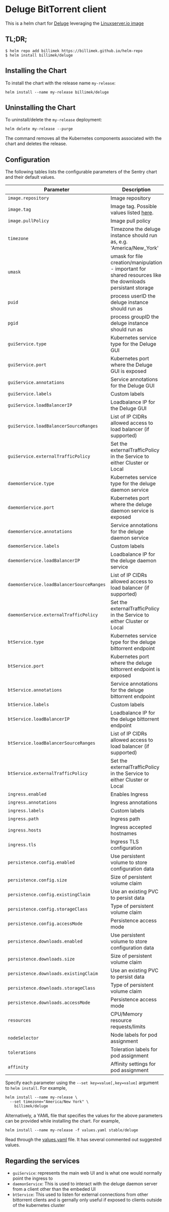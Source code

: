# Deluge BitTorrent client

This is a helm chart for [Deluge](https://deluge-torrent.org/) leveraging the [Linuxserver.io image](https://hub.docker.com/r/linuxserver/deluge/)

## TL;DR;

```shell
$ helm repo add billimek https://billimek.github.io/helm-repo
$ helm install billimek/deluge
```

## Installing the Chart

To install the chart with the release name `my-release`:

```console
helm install --name my-release billimek/deluge
```

## Uninstalling the Chart

To uninstall/delete the `my-release` deployment:

```console
helm delete my-release --purge
```

The command removes all the Kubernetes components associated with the chart and deletes the release.

## Configuration

The following tables lists the configurable parameters of the Sentry chart and their default values.

| Parameter                  | Description                         | Default                                                 |
|----------------------------|-------------------------------------|---------------------------------------------------------|
| `image.repository`         | Image repository | `linuxserver/deluge` |
| `image.tag`                | Image tag. Possible values listed [here](https://hub.docker.com/r/linuxserver/deluge/tags/).| `145`|
| `image.pullPolicy`         | Image pull policy | `IfNotPresent` |
| `timezone`                 | Timezone the deluge instance should run as, e.g. 'America/New_York' | `UTC` |
| `umask`                    | umask for file creation/manipulation - important for shared resources like the downloads persistant storage | `022` |
| `puid`                     | process userID the deluge instance should run as | `1001` |
| `pgid`                     | process groupID the deluge instance should run as | `1001` |
| `guiService.type`          | Kubernetes service type for the Deluge GUI | `ClusterIP` |
| `guiService.port`          | Kubernetes port where the Deluge GUI is exposed| `8112` |
| `guiService.annotations`   | Service annotations for the Deluge GUI | `{}` |
| `guiService.labels`        | Custom labels | `{}` |
| `guiService.loadBalancerIP` | Loadbalance IP for the Deluge GUI | `{}` |
| `guiService.loadBalancerSourceRanges` | List of IP CIDRs allowed access to load balancer (if supported)      | None
| `guiService.externalTrafficPolicy` | Set the externalTrafficPolicy in the Service to either Cluster or Local | `Cluster`
| `daemonService.type`       | Kubernetes service type for the deluge daemon service | `ClusterIP` |
| `daemonService.port`       | Kubernetes port where the deluge daemon service is exposed | `58846` |
| `daemonService.annotations` | Service annotations for the deluge daemon service | `{}` |
| `daemonService.labels`     | Custom labels | `{}` |
| `daemonService.loadBalancerIP` | Loadbalance IP for the deluge daemon service | `{}` |
| `daemonService.loadBalancerSourceRanges` | List of IP CIDRs allowed access to load balancer (if supported)      | None
| `daemonService.externalTrafficPolicy` | Set the externalTrafficPolicy in the Service to either Cluster or Local | `Cluster`
| `btService.type`       | Kubernetes service type for the deluge bittorrent endpoint | `NodePort` |
| `btService.port`       | Kubernetes port where the deluge bittorrent endpoint is exposed | `51414` |
| `btService.annotations` | Service annotations for the deluge bittorrent endpoint | `{}` |
| `btService.labels`     | Custom labels | `{}` |
| `btService.loadBalancerIP` | Loadbalance IP for the deluge bittorrent endpoint | `{}` |
| `btService.loadBalancerSourceRanges` | List of IP CIDRs allowed access to load balancer (if supported)      | None
| `btService.externalTrafficPolicy` | Set the externalTrafficPolicy in the Service to either Cluster or Local | `Cluster`
| `ingress.enabled`              | Enables Ingress | `false` |
| `ingress.annotations`          | Ingress annotations | `{}` |
| `ingress.labels`               | Custom labels                       | `{}`
| `ingress.path`                 | Ingress path | `/` |
| `ingress.hosts`                | Ingress accepted hostnames | `chart-example.local` |
| `ingress.tls`                  | Ingress TLS configuration | `[]` |
| `persistence.config.enabled`      | Use persistent volume to store configuration data | `true` |
| `persistence.config.size`         | Size of persistent volume claim | `1Gi` |
| `persistence.config.existingClaim`| Use an existing PVC to persist data | `nil` |
| `persistence.config.storageClass` | Type of persistent volume claim | `-` |
| `persistence.config.accessMode`  | Persistence access mode | `ReadWriteOnce` |
| `persistence.downloads.enabled`      | Use persistent volume to store configuration data | `true` |
| `persistence.downloads.size`         | Size of persistent volume claim | `10Gi` |
| `persistence.downloads.existingClaim`| Use an existing PVC to persist data | `nil` |
| `persistence.downloads.storageClass` | Type of persistent volume claim | `-` |
| `persistence.downloads.accessMode`  | Persistence access mode | `ReadWriteOnce` |
| `resources`                | CPU/Memory resource requests/limits | `{}` |
| `nodeSelector`             | Node labels for pod assignment | `{}` |
| `tolerations`              | Toleration labels for pod assignment | `[]` |
| `affinity`                 | Affinity settings for pod assignment | `{}` |

Specify each parameter using the `--set key=value[,key=value]` argument to `helm install`. For example,

```console
helm install --name my-release \
  --set timezone="America/New York" \
    billimek/deluge
```

Alternatively, a YAML file that specifies the values for the above parameters can be provided while installing the chart. For example,

```console
helm install --name my-release -f values.yaml stable/deluge
```

Read through the [values.yaml](values.yaml) file. It has several commented out suggested values.

## Regarding the services

* `guiService`: represents the main web UI and is what one would normally point the ingress to
* `daemonService`: This is used to interact with the deluge daemon server from a client other than the embeded UI
* `btService`: This used to listen for external connections from other bittorrent clients and is gernally only useful if exposed to clients outside of the kubernetes cluster